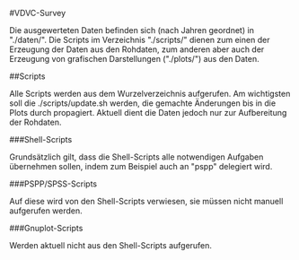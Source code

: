#VDVC-Survey

Die ausgewerteten Daten befinden sich (nach Jahren geordnet) in "./daten/".
Die Scripts im Verzeichnis "./scripts/" dienen zum einen der Erzeugung der
Daten aus den Rohdaten, zum anderen aber auch der Erzeugung von grafischen
Darstellungen ("./plots/") aus den Daten.


##Scripts

Alle Scripts werden aus dem Wurzelverzeichnis aufgerufen.
Am wichtigsten soll die ./scripts/update.sh werden,
die gemachte Änderungen bis in die Plots durch propagiert.
Aktuell dient die Daten jedoch nur zur Aufbereitung der Rohdaten.


###Shell-Scripts

Grundsätzlich gilt, dass die Shell-Scripts alle notwendigen Aufgaben übernehmen
sollen, indem zum Beispiel auch an "pspp" delegiert wird.


###PSPP/SPSS-Scripts

Auf diese wird von den Shell-Scripts verwiesen, sie müssen nicht manuell
aufgerufen werden.


###Gnuplot-Scripts

Werden aktuell nicht aus den Shell-Scripts aufgerufen.

